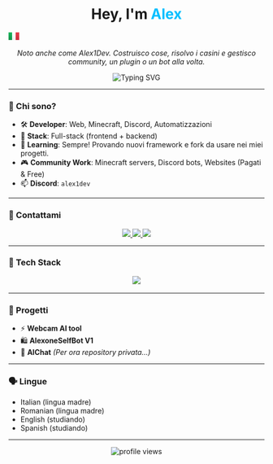 <h1 align="center">Hey,  I'm <span style="color:#00BFFF;">Alex</span> </h1> <img src='IT@2x.png?raw=true' width='21' height='15'>
<p align="center">
  <em>Noto anche come Alex1Dev. Costruisco cose, risolvo i casini e gestisco community, un plugin o un bot alla volta.</em>
</p>

<p align="center">
  <img src="https://readme-typing-svg.herokuapp.com?font=Fira+Code&weight=700&size=24&pause=1000&color=00BFFF&center=true&vCenter=true&width=435&lines=Full-Stack+Web+Developer...;Discord+&+Websites+Tools+Wizard...;UI%2FUX+&+Creative+Thinker..." alt="Typing SVG" />
</p>

---

### 🧠 Chi sono?
- 🛠️ **Developer**: Web, Minecraft, Discord, Automatizzazioni 
- 🚀 **Stack**: Full-stack (frontend + backend)
- 🌱 **Learning**: Sempre! Provando nuovi framework e fork da usare nei miei progetti.
- 🎮 **Community Work**: Minecraft servers, Discord bots, Websites (Pagati & Free)
- 📫 **Discord**: `alex1dev`

---

### 📡 Contattami
<p align="center">
  <a href="https://www.youtube.com/@alexone_" target="_blank">
    <img src="https://img.shields.io/badge/YouTube-%23FF0000?style=for-the-badge&logo=youtube&logoColor=white" />
  </a>
  <a href="https://ds.2devs.xyz" target="_blank">
    <img src="https://img.shields.io/badge/Discord-%237289DA?style=for-the-badge&logo=discord&logoColor=white" />
  </a>
  <a href="https://github.com/alex1dev0" target="_blank">
    <img src="https://img.shields.io/badge/GitHub-%2312100E?style=for-the-badge&logo=github&logoColor=white" />
  </a>
</p>

---

### 🧰 Tech Stack
<p align="center">
  <img src="https://skillicons.dev/icons?i=html,css,tailwind,php,js,react,nodejs,mysql,python" />
</p>

---

### 💼 Progetti
- ⚡ **Webcam AI tool**
- 🛍️ **AlexoneSelfBot V1**
- 🌌 **AIChat** *(Per ora repository privata...)*

---

### 🗣️ Lingue
- Italian (lingua madre)
- Romanian (lingua madre)
- English (studiando)
- Spanish (studiando)

---

<p align="center">
  <img src="https://komarev.com/ghpvc/?username=alex1dev0&label=Profile%20views&color=blue&style=flat-square" alt="profile views" />
</p>
